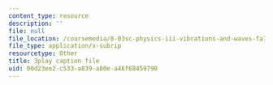 ```yaml
---
content_type: resource
description: ''
file: null
file_location: /coursemedia/8-03sc-physics-iii-vibrations-and-waves-fall-2016/00d23ee2c533a839a80ea46f68459790_4ysFC9vd3GE.srt
file_type: application/x-subrip
resourcetype: Other
title: 3play caption file
uid: 00d23ee2-c533-a839-a80e-a46f68459790
---
```

